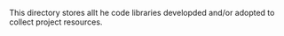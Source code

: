 This directory stores allt he code libraries developded and/or adopted to collect project resources. 
